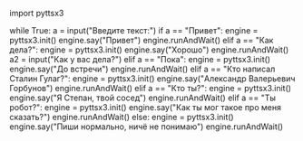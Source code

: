 import pyttsx3

while True:
    a = input("Введите текст:")
    if a == "Привет":
        engine = pyttsx3.init()
        engine.say("Привет")
        engine.runAndWait()
    elif a == "Как дела?":
        engine = pyttsx3.init()
        engine.say("Хорошо")
        engine.runAndWait()
        a2 = input("Как у вас дела?")
    elif a == "Пока":
        engine = pyttsx3.init()
        engine.say("До встречи")
        engine.runAndWait()
    elif a == "Кто написал Сталин Гулаг?":
        engine = pyttsx3.init()
        engine.say("Александр Валерьевич Горбунов")
        engine.runAndWait()
    elif a == "Кто ты?":
        engine = pyttsx3.init()
        engine.say("Я Степан, твой сосед")
        engine.runAndWait()
    elif a == "Ты робот?":
        engine = pyttsx3.init()
        engine.say("Как ты мог такое про меня сказать?")
        engine.runAndWait()
    else:
        engine = pyttsx3.init()
        engine.say("Пиши нормально, ничё не понимаю")
        engine.runAndWait()
